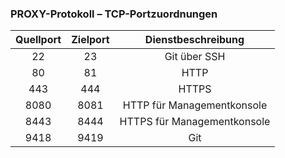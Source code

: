 ### PROXY-Protokoll – TCP-Portzuordnungen

| Quellport | Zielport |     Dienstbeschreibung      |
|:---------:|:--------:|:---------------------------:|
|    22     |    23    |        Git über SSH         |
|    80     |    81    |            HTTP             |
|    443    |   444    |            HTTPS            |
|   8080    |   8081   | HTTP für Managementkonsole  |
|   8443    |   8444   | HTTPS für Managementkonsole |
|   9418    |   9419   |             Git             |
